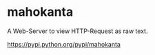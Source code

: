 mahokanta
=========

A Web-Server to view HTTP-Request as raw text.

https://pypi.python.org/pypi/mahokanta
